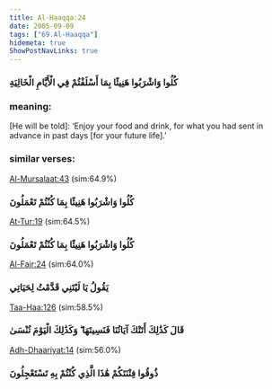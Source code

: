```yaml
---
title: Al-Haaqqa:24
date: 2005-09-09
tags: ["69.Al-Haaqqa"]
hidemeta: true 
ShowPostNavLinks: true 
---
```

### كُلُوا وَاشْرَبُوا هَنِيئًا بِمَا أَسْلَفْتُمْ فِي الْأَيَّامِ الْخَالِيَةِ
### meaning: 
[He will be told]: ‘Enjoy your food and drink, for what you had sent in advance in past days [for your future life].’
### similar verses: 

[Al-Mursalaat:43](/77/43) (sim:64.9%)

### كُلُوا وَاشْرَبُوا هَنِيئًا بِمَا كُنْتُمْ تَعْمَلُونَ

[At-Tur:19](/52/19) (sim:64.5%)

### كُلُوا وَاشْرَبُوا هَنِيئًا بِمَا كُنْتُمْ تَعْمَلُونَ

[Al-Fajr:24](/89/24) (sim:64.0%)

### يَقُولُ يَا لَيْتَنِي قَدَّمْتُ لِحَيَاتِي

[Taa-Haa:126](/20/126) (sim:58.5%)

### قَالَ كَذَٰلِكَ أَتَتْكَ آيَاتُنَا فَنَسِيتَهَا ۖ وَكَذَٰلِكَ الْيَوْمَ تُنْسَىٰ

[Adh-Dhaariyat:14](/51/14) (sim:56.0%)

### ذُوقُوا فِتْنَتَكُمْ هَٰذَا الَّذِي كُنْتُمْ بِهِ تَسْتَعْجِلُونَ
